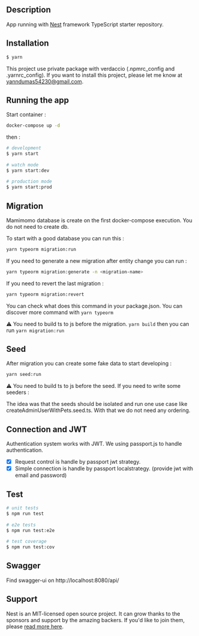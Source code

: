 
  
## Description  
  
App running with [Nest](https://github.com/nestjs/nest) framework TypeScript starter repository.  
  
## Installation  
  
```bash  
$ yarn
```
This project use private package with verdaccio (.npmrc_config and .yarnrc_config). If you want to install this project, please let me know at yanndumas54230@gmail.com.
  
## Running the app  
  
  Start container :
  ```bash
  docker-compose up -d
  ```
  then :
```bash  
# development  
$ yarn start  
  
# watch mode  
$ yarn start:dev  
  
# production mode  
$ yarn start:prod  
```  
  
## Migration

  Mamimomo database is create on the first docker-compose execution. You do not need to create db.
  
  To start with a good database you can run this :
  ```bash
  yarn typeorm migration:run
  ```

  If you need to generate a new migration after entity change you can run :
  ````bash
yarn typeorm migration:generate -n <migration-name>
  ````

If you need to revert the last migration :
```bash
yarn typeorm migration:revert
```
  You can check what does this command in your package.json. 
  You can discover more command with ```yarn typeorm ```
  
  ⚠️ You need to build ts to js before the migration.
    ```
    yarn build
    ```️
then you can run ```yarn migration:run```
## Seed
After migration you can create some fake data to start developing :
```bash
yarn seed:run
```
⚠️ You need to build ts to js before the seed.
If you need to write some seeders :

The idea was that the seeds should be isolated and run one use case like createAdminUserWithPets.seed.ts. With that we do not need any ordering.

## Connection and JWT
Authentication system works with JWT. We using passport.js to handle authentication. 
- [x] Request control is handle by passport jwt strategy. 
- [x] Simple connection is handle by passport localstrategy. (provide jwt with email and password) 
## Test  
  
```bash  
# unit tests  
$ npm run test  
  
# e2e tests  
$ npm run test:e2e  
  
# test coverage  
$ npm run test:cov  
```  

## Swagger
Find swagger-ui on http://localhost:8080/api/ 
  
## Support  
  
Nest is an MIT-licensed open source project. It can grow thanks to the sponsors and support by the amazing backers. If you'd like to join them, please [read more here](https://docs.nestjs.com/support).  
